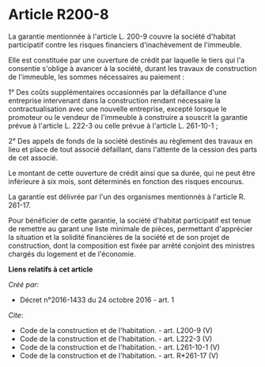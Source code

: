# Article R200-8

La garantie mentionnée à l'article L. 200-9 couvre la société d'habitat participatif contre les risques financiers
d'inachèvement de l'immeuble. 

Elle est constituée par une ouverture de crédit par laquelle le tiers qui l'a consentie s'oblige à avancer à la société,
durant les travaux de construction de l'immeuble, les sommes nécessaires au paiement : 

1° Des coûts supplémentaires occasionnés par la défaillance d'une entreprise intervenant dans la construction rendant
nécessaire la contractualisation avec une nouvelle entreprise, excepté lorsque le promoteur ou le vendeur de l'immeuble à
construire a souscrit la garantie prévue à l'article L. 222-3 ou celle prévue à l'article L. 261-10-1 ; 

2° Des appels de fonds de la société destinés au règlement des travaux en lieu et place de tout associé défaillant, dans
l'attente de la cession des parts de cet associé. 

Le montant de cette ouverture de crédit ainsi que sa durée, qui ne peut être inférieure à six mois, sont déterminés en
fonction des risques encourus. 

La garantie est délivrée par l'un des organismes mentionnés à l'article R. 261-17. 

Pour bénéficier de cette garantie, la société d'habitat participatif est tenue de remettre au garant une liste minimale de
pièces, permettant d'apprécier la situation et la solidité financières de la société et de son projet de construction, dont
la composition est fixée par arrêté conjoint des ministres chargés du logement et de l'économie.

**Liens relatifs à cet article**

_Créé par_:

  - Décret n°2016-1433 du 24 octobre 2016 - art. 1

_Cite_:

  - Code de la construction et de l'habitation. - art. L200-9 (V)
  - Code de la construction et de l'habitation. - art. L222-3 (V)
  - Code de la construction et de l'habitation. - art. L261-10-1 (V)
  - Code de la construction et de l'habitation. - art. R*261-17 (V)
